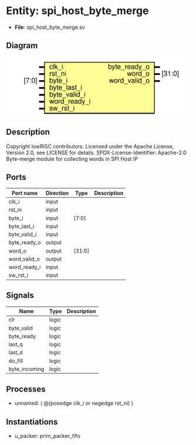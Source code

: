 # Entity: spi_host_byte_merge

- **File**: spi_host_byte_merge.sv
## Diagram

![Diagram](spi_host_byte_merge.svg "Diagram")
## Description

Copyright lowRISC contributors.
 Licensed under the Apache License, Version 2.0, see LICENSE for details.
 SPDX-License-Identifier: Apache-2.0
 Byte-merge module for collecting words in SPI Host IP
 
## Ports

| Port name    | Direction | Type   | Description |
| ------------ | --------- | ------ | ----------- |
| clk_i        | input     |        |             |
| rst_ni       | input     |        |             |
| byte_i       | input     | [7:0]  |             |
| byte_last_i  | input     |        |             |
| byte_valid_i | input     |        |             |
| byte_ready_o | output    |        |             |
| word_o       | output    | [31:0] |             |
| word_valid_o | output    |        |             |
| word_ready_i | input     |        |             |
| sw_rst_i     | input     |        |             |
## Signals

| Name          | Type  | Description |
| ------------- | ----- | ----------- |
| clr           | logic |             |
| byte_valid    | logic |             |
| byte_ready    | logic |             |
| last_q        | logic |             |
| last_d        | logic |             |
| do_fill       | logic |             |
| byte_incoming | logic |             |
## Processes
- unnamed: ( @(posedge clk_i or negedge rst_ni) )
## Instantiations

- u_packer: prim_packer_fifo
